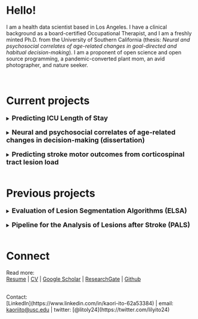 # Hello! 

I am a health data scientist based in Los Angeles. I have a clinical background as a board-certified Occupational Therapist, and I am a freshly minted Ph.D. from the University of Southern California (thesis: _Neural and psychosocial correlates of age-related changes in goal-directed and habitual decision-making_). I am a proponent of open science and open source programming, a pandemic-converted plant mom, an avid photographer, and nature seeker. 

<br />

# Current projects

<details>  
  <summary><span style="font-size:18px"><b>Predicting ICU Length of Stay </b></span></summary>

<a href="https://github.com/kaoriito/icu_los">Github</a>
<br />
<br />
   I used the Medical Information Mart for Intensive Care III (MIMIC-III) database to predict ICU length of stay, and engineered physician notes (using Bag of Words natural language processing), previous hospital admissions, physiological data, ICD codes, and demographic data as features in an XGBoost model. 

<br />

   Baseline MSE was improved from 39.69 to 1.85 (test MSE), and baseline MAE was improved from 3.44 to 0.61 (test MAE).

  
</details>


<br />

<details>
  <summary><span style="font-size:18px"><b> Neural and psychosocial correlates of age-related changes in decision-making (dissertation) </b></span></summary>
  
<br />

  I studied how the brain and other psychosocial variables, such as stress, are related to changes in decision-making with aging. 
  
  I used a reinforcement learning paradigm (using MCMC for parameter estimation) to measure decision-making strategies in young and older adults, and then used K-means clustering to group different types of learners together. 
  
  Since I had a lot of input variables, I used a multinomial logistic lasso regression to determine which psychosocial variables are the strongest predictors of decision-making, and found age and working memory to be the primary predictor across both young and older adults. More details to come soon.
  
</details>

<br /> 

<details>
  <summary><span style="font-size:18px"><b> Predicting stroke motor outcomes from corticospinal tract lesion load </b></span></summary>
  
<br />

I am currently working on a project using various corticospinal tract lesion loads to predict post-stroke motor outcomes. More details to come soon.
</details>

<br />

# Previous projects

<details>
  <summary><span style="font-size:18px"><b> Evaluation of Lesion Segmentation Algorithms (ELSA) </b></span></summary>
 
<br />
<a href="https://github.com/npnl/elsa">Github</a> | <a href="https://onlinelibrary.wiley.com/doi/full/10.1002/hbm.24729">Publication</a>

</details>

<br />
<details>
  <summary><span style="font-size:18px"><b> Pipeline for the Analysis of Lesions after Stroke (PALS) </b></span></summary>
  
<br />
<a href="https://github.com/npnl/PALS">Github</a> | <a href="https://www.frontiersin.org/articles/10.3389/fninf.2018.00063/full">Publication</a>


</details>

<br />


# Connect

Read more:
<br />
[Resume](https://drive.google.com/file/d/1TOi2PK4pya6_u87OrPzRry30I_SGHniY/view?usp=sharing) |
[CV](https://drive.google.com/file/d/1pz40VUYiLprpdxzxDvVmHua0OjyxWTCt/view?usp=sharing) | 
[Google Scholar](https://scholar.google.com/citations?user=31RsuNEAAAAJ&hl=en) |
[ResearchGate](https://www.researchgate.net/profile/Kaori-Ito) |
[Github](https://github.com/kaoriito)

<br />
Contact:
<br />
[LinkedIn](https://www.linkedin.com/in/kaori-ito-62a53384) |
email: <a href="mailto:kaoriito@usc.edu">kaoriito@usc.edu</a> |
twitter: [@litoly24](https://twitter.com/lilyito24)


